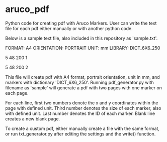 # aruco_pdf
Python code for creating pdf with Aruco Markers. User can write the text file for each pdf either manually or with another python code.

Below is a sample text file, also included in this repository as 'sample.txt'.


FORMAT: A4
ORIENTATION: PORTRAIT
UNIT: mm
LIBRARY: DICT_6X6_250

5 48 200 1

5 48 200 2


This file will create pdf with A4 format, portrait orientation, unit in mm, and markers with dictionary 'DICT_6X6_250'.
Running pdf_generator.py with filename as 'sample' will generate a pdf with two pages with one marker on each page.

For each line, first two numbers denote the x and y coordinates within the page with defined unit.
Third number denotes the size of each marker, also with defined unit.
Last number denotes the ID of each marker.
Blank line creates a new blank page.

To create a custom pdf, either manually create a file with the same format, or run txt_generator.py after editing the settings and the write() function.
